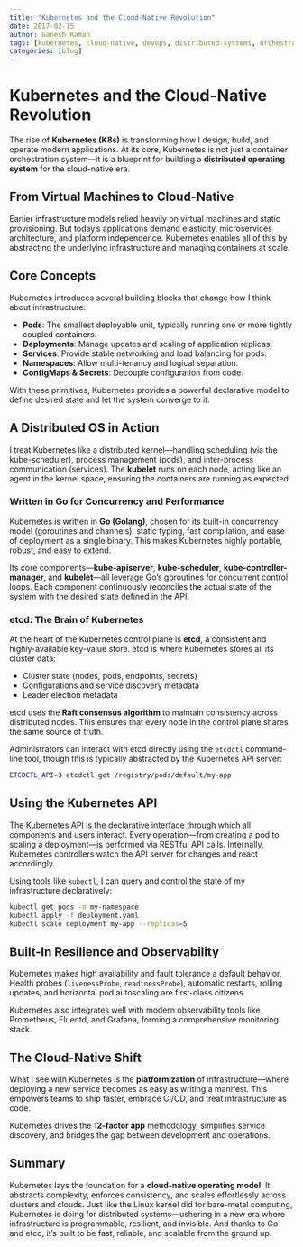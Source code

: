 ```yaml
---
title: "Kubernetes and the Cloud-Native Revolution"
date: 2017-02-15
author: Ganesh Raman
tags: [kubernetes, cloud-native, devops, distributed-systems, orchestration, golang, etcd]
categories: [blog]
---
```

# Kubernetes and the Cloud-Native Revolution

The rise of **Kubernetes (K8s)** is transforming how I design, build, and operate modern applications. At its core, Kubernetes is not just a container orchestration system—it is a blueprint for building a **distributed operating system** for the cloud-native era.

## From Virtual Machines to Cloud-Native

Earlier infrastructure models relied heavily on virtual machines and static provisioning. But today’s applications demand elasticity, microservices architecture, and platform independence. Kubernetes enables all of this by abstracting the underlying infrastructure and managing containers at scale.

## Core Concepts

Kubernetes introduces several building blocks that change how I think about infrastructure:

- **Pods**: The smallest deployable unit, typically running one or more tightly coupled containers.
- **Deployments**: Manage updates and scaling of application replicas.
- **Services**: Provide stable networking and load balancing for pods.
- **Namespaces**: Allow multi-tenancy and logical separation.
- **ConfigMaps & Secrets**: Decouple configuration from code.

With these primitives, Kubernetes provides a powerful declarative model to define desired state and let the system converge to it.

## A Distributed OS in Action

I treat Kubernetes like a distributed kernel—handling scheduling (via the kube-scheduler), process management (pods), and inter-process communication (services). The **kubelet** runs on each node, acting like an agent in the kernel space, ensuring the containers are running as expected.

### Written in Go for Concurrency and Performance

Kubernetes is written in **Go (Golang)**, chosen for its built-in concurrency model (goroutines and channels), static typing, fast compilation, and ease of deployment as a single binary. This makes Kubernetes highly portable, robust, and easy to extend.

Its core components—**kube-apiserver**, **kube-scheduler**, **kube-controller-manager**, and **kubelet**—all leverage Go’s goroutines for concurrent control loops. Each component continuously reconciles the actual state of the system with the desired state defined in the API.

### etcd: The Brain of Kubernetes

At the heart of the Kubernetes control plane is **etcd**, a consistent and highly-available key-value store. etcd is where Kubernetes stores all its cluster data:

- Cluster state (nodes, pods, endpoints, secrets)
- Configurations and service discovery metadata
- Leader election metadata

etcd uses the **Raft consensus algorithm** to maintain consistency across distributed nodes. This ensures that every node in the control plane shares the same source of truth.

Administrators can interact with etcd directly using the `etcdctl` command-line tool, though this is typically abstracted by the Kubernetes API server:

```bash
ETCDCTL_API=3 etcdctl get /registry/pods/default/my-app
```

## Using the Kubernetes API

The Kubernetes API is the declarative interface through which all components and users interact. Every operation—from creating a pod to scaling a deployment—is performed via RESTful API calls. Internally, Kubernetes controllers watch the API server for changes and react accordingly.

Using tools like `kubectl`, I can query and control the state of my infrastructure declaratively:

```bash
kubectl get pods -n my-namespace
kubectl apply -f deployment.yaml
kubectl scale deployment my-app --replicas=5
```

## Built-In Resilience and Observability

Kubernetes makes high availability and fault tolerance a default behavior. Health probes (`livenessProbe`, `readinessProbe`), automatic restarts, rolling updates, and horizontal pod autoscaling are first-class citizens.

Kubernetes also integrates well with modern observability tools like Prometheus, Fluentd, and Grafana, forming a comprehensive monitoring stack.

## The Cloud-Native Shift

What I see with Kubernetes is the **platformization** of infrastructure—where deploying a new service becomes as easy as writing a manifest. This empowers teams to ship faster, embrace CI/CD, and treat infrastructure as code.

Kubernetes drives the **12-factor app** methodology, simplifies service discovery, and bridges the gap between development and operations.

## Summary

Kubernetes lays the foundation for a **cloud-native operating model**. It abstracts complexity, enforces consistency, and scales effortlessly across clusters and clouds. Just like the Linux kernel did for bare-metal computing, Kubernetes is doing for distributed systems—ushering in a new era where infrastructure is programmable, resilient, and invisible. And thanks to Go and etcd, it’s built to be fast, reliable, and scalable from the ground up.

